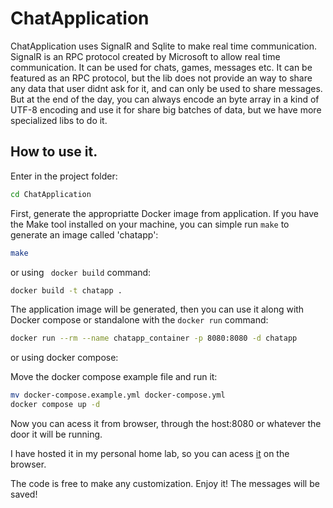 # ChatApplication

ChatApplication uses SignalR and Sqlite to make real time communication. SignalR is an RPC protocol created by Microsoft to allow real time communication.
It can be used for chats, games, messages etc. It can be featured as an RPC protocol, but the lib does not provide an way to share any data that user didnt
ask for it, and can only be used to share messages. But at the end of the day, you can always encode an byte array in a kind of UTF-8 encoding and use it 
for share big batches of data, but we have more specialized libs to do it.

## How to use it.
Enter in the project folder:
``` bash
cd ChatApplication
```

First, generate the appropriatte Docker image from application. If you have the Make tool installed on your machine, you can simple run ```make``` to generate 
an image called 'chatapp':

``` bash
make
```
or using ``` docker build``` command:
``` bash
docker build -t chatapp .
```

The application image will be generated, then you can use it along with Docker compose or standalone with the ```docker run``` command:

``` bash
docker run --rm --name chatapp_container -p 8080:8080 -d chatapp
```
or using docker compose:

Move the docker compose example file and run it:
``` bash
mv docker-compose.example.yml docker-compose.yml
docker compose up -d 
```

Now you can acess it from browser, through the host:8080 or whatever the door it will be running.


I have hosted it in my personal home lab, so you can acess [it](https://chatapp.darkpass.com.br) on the browser.

The code is free to make any customization. Enjoy it! The messages will be saved!

